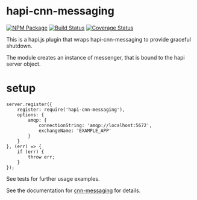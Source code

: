 # hapi-cnn-messaging

[![NPM Package](https://img.shields.io/npm/v/hapi-cnn-messaging.svg?style=flat-square)](https://www.npmjs.org/package/hapi-cnn-messaging)
[![Build Status](https://img.shields.io/travis/cnnlabs/hapi-cnn-messaging.svg?branch=master&style=flat-square)](https://travis-ci.org/cnnlabs/hapi-cnn-messaging)
[![Coverage Status](https://img.shields.io/coveralls/cnnlabs/hapi-cnn-messaging.svg?branch=master&style=flat-square)](https://coveralls.io/github/cnnlabs/hapi-cnn-messaging)

This is a hapi.js plugin that wraps hapi-cnn-messaging to provide graceful shutdown.

The module creates an instance of messenger, that is bound to the hapi server object.

# setup

```
server.register({
    register: require('hapi-cnn-messaging'),
    options: {
        amqp: {
            connectionString: 'amqp://localhost:5672',
            exchangeName: 'EXAMPLE_APP'
        }
    }
}, (err) => {
    if (err) {
        throw err;
    }
});
```

See tests for further usage examples.

See the documentation for [cnn-messaging](http://github.com/cnnlabs/cnn-messaging) for details.
